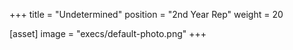 +++
title = "Undetermined"
position = "2nd Year Rep"
weight = 20

[asset]
image = "execs/default-photo.png"
+++
